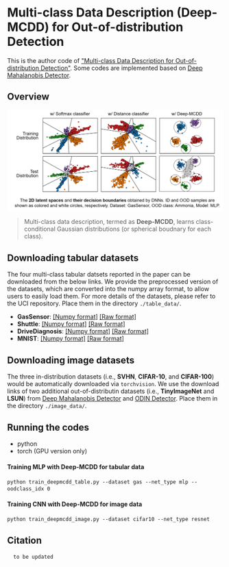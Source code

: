 # Multi-class Data Description (Deep-MCDD) for Out-of-distribution Detection

This is the author code of ["Multi-class Data Description for Out-of-distribution Detection"]().
Some codes are implemented based on [Deep Mahalanobis Detector](https://github.com/pokaxpoka/deep_Mahalanobis_detector).

## Overview

<p align="center">
<img src="./figure/deepmcdd.png" width="800">
</p>

> Multi-class data description, termed as **Deep-MCDD**, learns class-conditional Gaussian distributions (or spherical boudnary for each class).

## Downloading tabular datasets

The four multi-class tabular datsets reported in the paper can be downloaded from the below links.
We provide the preprocessed version of the datasets, which are converted into the numpy array format, to allow users to easily load them.
For more details of the datasets, please refer to the UCI repository.
Place them in the directory `./table_data/`.

- **GasSensor**: [[Numpy format]](http://di.postech.ac.kr/donalee/deepmcdd/gas_preproc.npy) [[Raw format]](https://archive.ics.uci.edu/ml/datasets/Gas+Sensor+Array+Drift+Dataset#)
- **Shuttle**: [[Numpy format]](http://di.postech.ac.kr/donalee/deepmcdd/shuttle_preproc.npy) [[Raw format]](https://archive.ics.uci.edu/ml/datasets/Statlog+(Shuttle))
- **DriveDiagnosis**: [[Numpy format]](http://di.postech.ac.kr/donalee/deepmcdd/drive_preproc.npy) [[Raw format]](https://archive.ics.uci.edu/ml/datasets/Dataset+for+Sensorless+Drive+Diagnosis)
- **MNIST**: [[Numpy format]](http://di.postech.ac.kr/donalee/deepmcdd/mnist_preproc.npy) [[Raw format]](http://yann.lecun.com/exdb/mnist/)

## Downloading image datasets

The three in-distribution datasets (i.e., **SVHN**, **CIFAR-10**, and **CIFAR-100**) would be automatically downloaded via `torchvision`.
We use the download links of two additional out-of-distributin datasets (i.e., **TinyImageNet** and **LSUN**) from [Deep Mahalanobis Detector](https://github.com/pokaxpoka/deep_Mahalanobis_detector) and [ODIN Detector](https://github.com/ShiyuLiang/odin-pytorch).
Place them in the directory `./image_data/`.

## Running the codes

- python
- torch (GPU version only)

#### Training MLP with Deep-MCDD for tabular data
```
python train_deepmcdd_table.py --dataset gas --net_type mlp --oodclass_idx 0
```

#### Training CNN with Deep-MCDD for image data
```
python train_deepmcdd_image.py --dataset cifar10 --net_type resnet
```

## Citation
```
  to be updated
```
